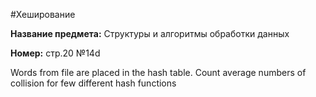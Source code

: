 #Хеширование

**Название предмета:** Структуры и алгоритмы обработки данных

**Номер:** стр.20 №14d

Words from file are placed in the hash table. Count average numbers of collision
for few different hash functions 
